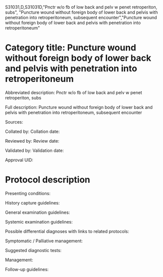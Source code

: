 S31031,D,S31031D,"Pnctr w/o fb of low back and pelv w penet retroperiton, subs", "Puncture wound without foreign body of lower back and pelvis with penetration into retroperitoneum, subsequent encounter","Puncture wound without foreign body of lower back and pelvis with penetration into retroperitoneum"
# Category title: Puncture wound without foreign body of lower back and pelvis with penetration into retroperitoneum

Abbreviated description: Pnctr w/o fb of low back and pelv w penet retroperiton, subs

Full description: Puncture wound without foreign body of lower back and pelvis with penetration into retroperitoneum, subsequent encounter

Sources:

Collated by:
Collation date:

Reviewed by:
Review date:

Validated by:
Validation date:

Approval UID:

# Protocol description

Presenting conditions:

History capture guidelines:

General examination guidelines:

Systemic examination guidelines:

Possible differential diagnoses with links to related protocols:

Symptomatic / Palliative management:

Suggested diagnostic tests:

Management:

Follow-up guidelines:
